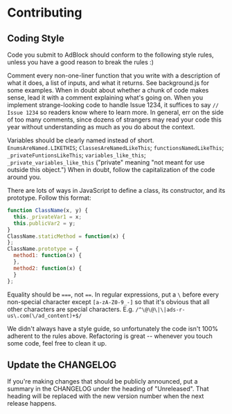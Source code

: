 # Contributing

## Coding Style
Code you submit to AdBlock should conform to the following style rules, unless you have a good reason to break the rules :)

Comment every non-one-liner function that you write with a description of what it does, a list of inputs, and what it returns. See background.js for some examples. When in doubt about whether a chunk of code makes sense, lead it with a comment explaining what's going on. When you implement strange-looking code to handle Issue 1234, it suffices to say `// Issue 1234` so readers know where to learn more. In general, err on the side of too many comments, since dozens of strangers may read your code this year without understanding as much as you do about the context.

Variables should be clearly named instead of short. `EnumsAreNamed.LIKETHIS`; `ClassesAreNamedLikeThis`; `functionsNamedLikeThis`; `_privateFuntionsLikeThis`; `variables_like_this`; `_private_variables_like_this` ("private" meaning "not meant for use outside this object.") When in doubt, follow the capitalization of the code around you.

There are lots of ways in JavaScript to define a class, its constructor, and its prototype. Follow this format:

```javascript
function ClassName(x, y) {
  this._privateVar1 = x;
  this.publicVar2 = y;
}
ClassName.staticMethod = function(x) {
};
ClassName.prototype = {
  method1: function(x) {
  },
  method2: function(x) {
  }
};
```

Equality should be `===`, not `==`. In regular expressions, put a `\` before every non-special character except `[a-zA-Z0-9_-]` so that it's obvious that all other characters are special characters. E.g. `/^\@\@\|\|ads-r-us\.com(\/ad_content)+$/`

We didn't always have a style guide, so unfortunately the code isn't 100% adherent to the rules above. Refactoring is great -- whenever you touch some code, feel free to clean it up.

## Update the CHANGELOG
If you're making changes that should be publicly announced, put a summary in the CHANGELOG under the heading of "Unreleased". That heading will be replaced with the new version number when the next release happens.
